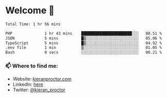 # Welcome 🦘

<!--START_SECTION:waka-->

```txt
Total Time: 1 hr 56 mins

PHP              1 hr 43 mins    ██████████████████████░░░   88.51 %
JSON             5 mins          █▒░░░░░░░░░░░░░░░░░░░░░░░   05.06 %
TypeScript       5 mins          █▒░░░░░░░░░░░░░░░░░░░░░░░   04.92 %
.env file        1 min           ▒░░░░░░░░░░░░░░░░░░░░░░░░   01.05 %
Bash             0 secs          ░░░░░░░░░░░░░░░░░░░░░░░░░   00.21 %
```

<!--END_SECTION:waka-->

### 📫 Where to find me:

-   Website: [kieranproctor.com](https://kieranproctor.com/)
-   LinkedIn: [here](https://www.linkedin.com/in/kieran-proctor-086b5a159/)
-   Twitter: [@kieran_proctor](https://twitter.com/kieran_proctor)
